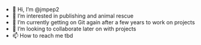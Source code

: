 - 👋 Hi, I’m @jmpep2
- 👀 I’m interested in publishing and animal rescue
- 🌱 I’m currently getting on Git again after a few years to work on projects
- 💞️ I’m looking to collaborate later on with projects
- 📫 How to reach me tbd

<!---
jmpep2/jmpep2 is a ✨ special ✨ repository because its `README.md` (this file) appears on your GitHub profile.
You can click the Preview link to take a look at your changes.
--->
